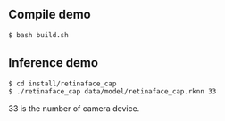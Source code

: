 ## Compile demo

```sh
$ bash build.sh
```

## Inference demo

```sh
$ cd install/retinaface_cap
$ ./retinaface_cap data/model/retinaface_cap.rknn 33
```

33 is the number of camera device.